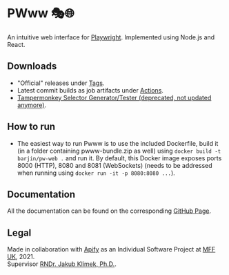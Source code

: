 # PWww 🎭🌐
An intuitive web interface for [Playwright](https://github.com/microsoft/playwright). Implemented using Node.js and React.

## Downloads
- "Official" releases under [Tags](https://github.com/barjin/pw-web/tags).
- Latest commit builds as job artifacts under [Actions](https://github.com/barjin/pw-web/actions).
- [Tampermonkey Selector Generator/Tester (deprecated, not updated anymore)](https://raw.githubusercontent.com/barjin/pw-web/development/backend/tools/tampermonkey/tm_script.user.js).

## How to run
- The easiest way to run Pwww is to use the included Dockerfile, build it (in a folder containing pwww-bundle.zip as well) using `docker build -t barjin/pw-web .` and run it. By default, this Docker image exposes ports 8000 (HTTP), 8080 and 8081 (WebSockets) (needs to be addressed when running using `docker run -it -p 8080:8080 ...`).

## Documentation
All the documentation can be found on the corresponding [GitHub Page](https://barjin.github.io/pw-web/).

## Legal
Made in collaboration with [Apify](https://apify.com/) as an Individual Software Project at [MFF UK](https://www.mff.cuni.cz/), 2021.\
Supervisor [RNDr. Jakub Klímek, Ph.D.](https://jakub.klímek.com/).

